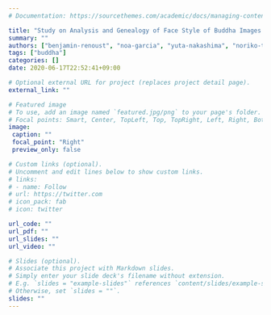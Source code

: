 ```yaml
---
# Documentation: https://sourcethemes.com/academic/docs/managing-content/

title: "Study on Analysis and Genealogy of Face Style of Buddha Images by Artificial Intelligence"
summary: ""
authors: ["benjamin-renoust", "noa-garcia", "yuta-nakashima", "noriko-takemura", "hajime-nagahara"]
tags: ["buddha"]
categories: []
date: 2020-06-17T22:52:41+09:00

# Optional external URL for project (replaces project detail page).
external_link: ""

# Featured image
# To use, add an image named `featured.jpg/png` to your page's folder.
# Focal points: Smart, Center, TopLeft, Top, TopRight, Left, Right, BottomLeft, Bottom, BottomRight.
image:
 caption: ""
 focal_point: "Right"
 preview_only: false

# Custom links (optional).
# Uncomment and edit lines below to show custom links.
# links:
# - name: Follow
# url: https://twitter.com
# icon_pack: fab
# icon: twitter

url_code: ""
url_pdf: ""
url_slides: ""
url_video: ""

# Slides (optional).
# Associate this project with Markdown slides.
# Simply enter your slide deck's filename without extension.
# E.g. `slides = "example-slides"` references `content/slides/example-slides.md`.
# Otherwise, set `slides = ""`.
slides: ""
---
```

